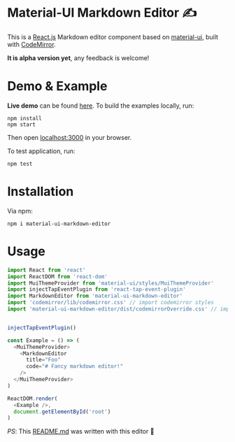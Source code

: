 # Material-UI Markdown Editor :writing_hand:
This is a [React.js](https://github.com/facebook/react) Markdown editor component based on [material-ui](https://github.com/callemall/material-ui), built with [CodeMirror](https://github.com/codemirror/codemirror).  

**It is alpha version yet**, any feedback is welcome!

# Demo & Example

**Live demo** can be found [here](https://diedsmiling.github.io/material-ui-markdown-editor/).
To build the examples locally, run:
```
npm install
npm start
```

Then open [localhost:3000](http://localhost:3000/) in your browser.

To test application, run:

```
npm test
```

# Installation
Via npm:

```
npm i material-ui-markdown-editor
```

# Usage

```js
import React from 'react'
import ReactDOM from 'react-dom'
import MuiThemeProvider from 'material-ui/styles/MuiThemeProvider'
import injectTapEventPlugin from 'react-tap-event-plugin'
import MarkdownEditor from 'material-ui-markdown-editor'
import 'codemirror/lib/codemirror.css' // import codemirror styles
import 'material-ui-markdown-editor/dist/codemirrorOverride.css' // impor editor styles


injectTapEventPlugin()

const Example = () => (
  <MuiThemeProvider>
    <MarkdownEditor
      title="Foo"
      code="# Fancy markdown editor!"
    />
  </MuiThemeProvider>
)

ReactDOM.render(
  <Example />,
  document.getElementById('root')
)
```

*PS*:
This [README.md](https://github.com/diedsmiling/material-ui-markdown-editor/blob/master/README.md) was written with this editor :new_moon_with_face:
